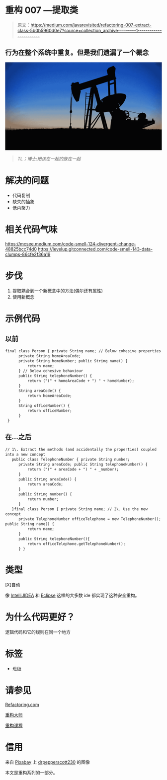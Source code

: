 # 重构 007 —提取类

> 原文：<https://medium.com/javarevisited/refactoring-007-extract-class-5b0b5960d0e7?source=collection_archive---------1----------------------->

## 行为在整个系统中重复。但是我们遗漏了一个概念

[![](img/5cff62f5eb715be3a7d27b3fe29b7471.png)](https://javarevisited.blogspot.com/2020/12/top-5-course-to-improve-coding-skills.html)

> *TL；博士:把该在一起的放在一起*

# 解决的问题

*   代码复制
*   缺失的抽象
*   低内聚力

# 相关代码气味

<https://mcsee.medium.com/code-smell-124-divergent-change-48825bcc74d0>  <https://levelup.gitconnected.com/code-smell-143-data-clumps-86cfe2f36a19>  

# 步伐

1.  提取耦合到一个新概念中的方法(偶尔还有属性)
2.  使用新概念

# 示例代码

## 以前

```
final class Person { private String name; // Below cohesive properties
      private String homeAreaCode;
      private String homeNumber; public String name() {
          return name;
      } // Below cohesive behaviour
      public String telephoneNumber() {
          return ("(" + homeAreaCode + ") " + homeNumber);
      }
      String areaCode() {
          return homeAreaCode;
      }
      String officeNumber() {
          return officeNumber;
      } 
 }
```

## 在...之后

```
// 1\. Extract the methods (and accidentally the properties) coupled into a new concept      
   public class TelephoneNumber { private String number;
      private String areaCode; public String telephoneNumber() {
          return ("(" + areaCode + ") " + _number);
      }
      public String areaCode() {
          return areaCode;
      }
      public String number() {
          return number;
      }
   }final class Person { private String name; // 2\. Use the new concept
      private TelephoneNumber officeTelephone = new TelephoneNumber(); public String name() {
          return name;
      }
      public String telephoneNumber(){
          return officeTelephone.getTelephoneNumber();
      } }
```

# 类型

[X]自动

像 [IntelliJIDEA](/javarevisited/7-best-courses-to-learn-intellij-idea-for-beginners-and-experienced-java-programmers-2e9aa9bb0c05) 和 [Eclipse](/javarevisited/top-10-courses-to-learn-eclipse-junit-and-mockito-for-java-developers-4de1e8d62b96) 这样的大多数 ide 都实现了这种安全重构。

# 为什么代码更好？

逻辑代码和它的规则在同一个地方

# 标签

*   班级

# 请参见

[Refactoring.com](https://refactoring.com/catalog/extractClass.html)

[重构大师](https://refactoring.guru/extract-class)

[重构课程](/javarevisited/7-best-courses-to-learn-refactoring-and-clean-coding-in-java-47bea3c67006)

# 信用

来自 [Pixabay](https://pixabay.com/es/) 上 [drpepperscott230](https://pixabay.com/es/users/drpepperscott230-1212529/) 的图像

本文是重构系列的一部分。